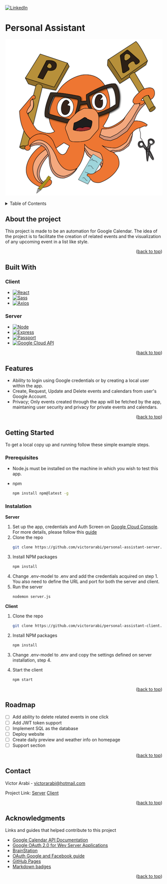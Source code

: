 <a name="readme-top"></a>

<!-- PROJECT SHIELDS -->

[![LinkedIn][linkedin-shield]][linkedin-url]

<!-- PROJECT LOGO -->

# Personal Assistant

![Personal Assistant Logo][site-logo]

<!-- TABLE OF CONTENTS -->
<details>
  <summary>Table of Contents</summary>
  <ol>
    <li>
      <a href="#about-the-project">About The Project</a>
      <ul>
        <li><a href="#built-with">Built With</a></li>
      </ul>
      <ul>
        <li><a href="#features">Features</a></li>
      </ul>
    </li>
    <li>
      <a href="#getting-started">Getting Started</a>
      <ul>
        <li><a href="#prerequisites">Prerequisites</a></li>
        <li><a href="#installation">Installation</a></li>
      </ul>
    </li>
    <li><a href="#roadmap">Roadmap</a></li>
    <li><a href="#contact">Contact</a></li>
    <li><a href="#acknowledgments">Acknowledgments</a></li>
  </ol>
</details>

<!-- ABOUT THE PROJECT -->

## About the project

This project is made to be an automation for Google Calendar. The idea of the project is to facilitate the creation of related events and the visualization of any upcoming event in a list like style.

<p align="right">(<a href="#readme-top">back to top</a>)</p>

## Built With

### Client

- [![React][react.js]][react-url]
- [![Sass][sass]][sass-url]
- [![Axios][axios]][axios-url]

### Server

- [![Node][node.js]][node-url]
- [![Express][express.js]][express-url]
- [![Passport][passport.js]][passport-url]
- [![Google Cloud API][google-cloud]][google-cloud-url]

<p align="right">(<a href="#readme-top">back to top</a>)</p>

## Features

- Ability to login using Google credentials or by creating a local user within the app.
- Create, Request, Update and Delete events and calendars from user's Google Account.
- Privacy; Only events created through the app will be fetched by the app, maintaning user security and privacy for private events and calendars.

<p align="right">(<a href="#readme-top">back to top</a>)</p>

<!-- GETTING STARTED -->

## Getting Started

To get a local copy up and running follow these simple example steps.

### Prerequisites

- Node.js must be installed on the machine in which you wish to test this app.

* npm
  ```sh
  npm install npm@latest -g
  ```

### Instalation

**Server**

1. Set up the app, credentials and Auth Screen on [Google Cloud Console](https://console.cloud.google.com/). For more details, please follow this [guide](https://developers.google.com/calendar/api/quickstart/nodejs)
2. Clone the repo
   ```sh
   git clone https://github.com/victorarabi/personal-assistant-server.git
   ```
3. Install NPM packages
   ```sh
   npm install
   ```
4. Change .env-model to .env and add the credentials acquired on step 1. You also need to define the URL and port for both the server and client.
5. Run the server
   ```sh
   nodemon server.js
   ```

**Client**

1. Clone the repo
   ```sh
   git clone https://github.com/victorarabi/personal-assistant-client.git
   ```
2. Install NPM packages
   ```sh
   npm install
   ```
3. Change .env-model to .env and copy the settings defined on server installation, step 4.
4. Start the client

   ```sh
   npm start
   ```

<p align="right">(<a href="#readme-top">back to top</a>)</p>

<!-- ROADMAP -->

## Roadmap

- [ ] Add ability to delete related events in one click
- [ ] Add JWT token support
- [ ] Implement SQL as the database
- [ ] Deploy website
- [ ] Create daily preview and weather info on homepage
- [ ] Support section

<p align="right">(<a href="#readme-top">back to top</a>)</p>

<!-- CONTACT -->

## Contact

Victor Arabi - victorarabi@hotmail.com

Project Link:
[Server](https://github.com/victorarabi/personal-assistant-server)
[Client](https://github.com/victorarabi/personal-assistant-client)

<p align="right">(<a href="#readme-top">back to top</a>)</p>

<!-- ACKNOWLEDGMENTS -->

## Acknowledgments

Links and guides that helped contribute to this project

- [Google Calendar API Documentation](https://developers.google.com/calendar)
- [Google OAuth 2.0 for Wev Server Applications](https://developers.google.com/identity/protocols/oauth2/web-server)
- [BrainStation](https://brainstation.io)
- [OAuth Google and Facebook guide](https://dev.to/asim_ansari7/setting-up-social-logins-with-node-js-and-passport-js-1m16)
- [GitHub Pages](https://pages.github.com)
- [Markdown badges](https://ileriayo.github.io/markdown-badges/)

<p align="right">(<a href="#readme-top">back to top</a>)</p>

<!-- MARKDOWN LINKS & IMAGES -->
<!-- https://www.markdownguide.org/basic-syntax/#reference-style-links -->

[linkedin-shield]: https://img.shields.io/badge/-LinkedIn-black.svg?style=for-the-badge&logo=linkedin&colorB=555
[linkedin-url]: https://www.linkedin.com/in/victor-arabi/
[site-logo]: /src/assets/images/logo.png
[react.js]: https://img.shields.io/badge/React-20232A?style=for-the-badge&logo=react&logoColor=61DAFB
[react-url]: https://reactjs.org/
[node.js]: https://img.shields.io/badge/node.js-6DA55F?style=for-the-badge&logo=node.js&logoColor=white
[node-url]: https://nodejs.org/en/
[express.js]: https://img.shields.io/badge/express.js-%23404d59.svg?style=for-the-badge&logo=express&logoColor=%2361DAFB
[express-url]: https://expressjs.com
[passport.js]: https://img.shields.io/badge/-Passport.js-lightgrey
[passport-url]: https://www.passportjs.org
[google-cloud]: https://img.shields.io/badge/-Google%20Cloud%20API-blue
[google-cloud-url]: https://cloud.google.com/apis
[axios]: https://img.shields.io/badge/-Axios-blueviolet
[axios-url]: https://axios-http.com
[sass]: https://img.shields.io/badge/SASS-hotpink.svg?style=for-the-badge&logo=SASS&logoColor=white
[sass-url]: https://sass-lang.com
